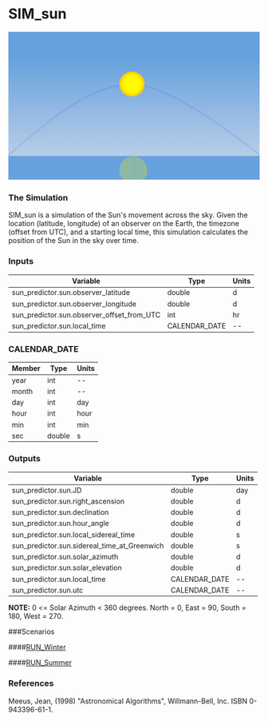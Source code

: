 # SIM\_sun

![Picture of Sun](images/sun.png)

### The Simulation
SIM\_sun is a simulation of the Sun's movement across the sky.
Given the location (latitude, longitude) of an observer on the
Earth, the timezone (offset from UTC), and a starting local time,
this simulation calculates the position of the Sun in the sky over time.

### Inputs
Variable                                       | Type           |  Units
-----------------------------------------------|----------------|-------
sun\_predictor.sun.observer\_latitude          | double         | d
sun\_predictor.sun.observer\_longitude         | double         | d
sun\_predictor.sun.observer\_offset\_from\_UTC | int            | hr
sun\_predictor.sun.local\_time                 | CALENDAR\_DATE | --

### CALENDAR\_DATE
Member                     |  Type              |  Units
---------------------------|--------------------|---------
year                       |  int               | --
month                      |  int               | --
day                        |  int               | day
hour                       |  int               | hour
min                        |  int               | min
sec                        |  double            | s

### Outputs
Variable                                         | Type           | Units
-------------------------------------------------|----------------|--------
sun\_predictor.sun.JD                            | double         | day
sun\_predictor.sun.right\_ascension              | double         | d
sun\_predictor.sun.declination                   | double         | d
sun\_predictor.sun.hour\_angle                   | double         | d
sun\_predictor.sun.local\_sidereal\_time         | double         | s
sun\_predictor.sun.sidereal\_time\_at\_Greenwich | double         | s
sun\_predictor.sun.solar\_azimuth                | double         | d
sun\_predictor.sun.solar\_elevation              | double         | d
sun\_predictor.sun.local\_time                   | CALENDAR\_DATE | --
sun\_predictor.sun.utc                           | CALENDAR\_DATE | --

**NOTE:** 0 <= Solar Azimuth < 360 degrees. North = 0, East = 90, South = 180, West = 270.

###Scenarios

####[RUN_Winter](RUN_Winter/RESULTS.md)

####[RUN_Summer](RUN_Summer/RESULTS.md)

### References
Meeus, Jean, (1998) "Astronomical Algorithms", Willmann-Bell, Inc. ISBN 0-943396-61-1.
